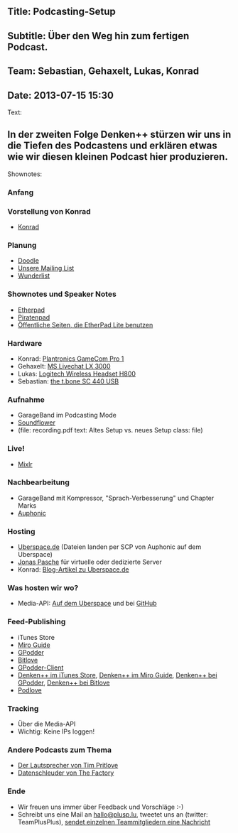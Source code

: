 Title: Podcasting-Setup
----
Subtitle: Über den Weg hin zum fertigen Podcast.
----
Team: Sebastian, Gehaxelt, Lukas, Konrad
----
Date: 2013-07-15 15:30
----
Text:

In der zweiten Folge Denken++ stürzen wir uns in die Tiefen des Podcastens und erklären etwas wie wir diesen kleinen Podcast hier produzieren.
----
Shownotes:

### Anfang

### Vorstellung von Konrad
- [Konrad](https://twitter.com/lx4r)

### Planung

- [Doodle](http://doodle.com)
- [Unsere Mailing List](http://technik.blogbasis.net/mailinglisten-auf-dem-uberspace-einrichten-13-07-2013) 
- [Wunderlist](https://www.wunderlist.com)

### Shownotes und Speaker Notes
- [Etherpad](http://etherpad.org/)
- [Piratenpad](http://www.piratenpad.de/)
- [Öffentliche Seiten, die EtherPad Lite benutzen](https://github.com/ether/etherpad-lite/wiki/Sites-that-run-Etherpad-Lite)

### Hardware
- Konrad: [Plantronics GameCom Pro 1](http://www.amazon.de/Plantronics-GameCom-PC-Gaming-Digital-Headset/dp/B0006FOR6C)
- Gehaxelt: [MS Livechat LX 3000](http://www.amazon.de/Microsoft-LifeChat-LX-3000-Skype-zertifiziert/dp/B000JSDOMO)
- Lukas: [Logitech Wireless Headset H800](http://www.logitech.com/de-de/product/wireless-headset-h800)
- Sebastian: [the t.bone SC 440 USB](http://www.thomann.de/de/the_tbone_sc440_usb.htm)

### Aufnahme
- GarageBand im Podcasting Mode
- [Soundflower](http://cycling74.com/soundflower-landing-page/)
- (file: recording.pdf text: Altes Setup vs. neues Setup class: file)

### Live!
- [Mixlr](http://mixlr.com)

### Nachbearbeitung
- GarageBand mit Kompressor, "Sprach-Verbesserung" und Chapter Marks
- [Auphonic](http://auphonic.com)

### Hosting
- [Uberspace.de](http://uberspace.de/) (Dateien landen per SCP von Auphonic auf dem Uberspace)
- [Jonas Pasche](http://jonaspasche.com) für virtuelle oder dedizierte Server
- Konrad: [Blog-Artikel zu  Uberspace.de](http://blog.l3r.de/index.php?/archives/11-Der-Weg-zum-Webspace-oder-Mein-Lieblings-Hoster.html)

### Was hosten wir wo?
- Media-API: [Auf dem Uberspace](http://media.plusp.lu/) und bei [GitHub](ttp://github.com/TeamPlusPlus/apiserver/)

### Feed-Publishing
- iTunes Store
- [Miro Guide](http://www.miroguide.com/)
- [GPodder](https://gpodder.net/)
- [Bitlove](http://bitlove.org/)
- [GPodder-Client](http://gpodder.org/)
- [Denken++ im iTunes Store](https://itunes.apple.com/gm/podcast/denken++/id665294553), [Denken++ im Miro Guide](http://www.miroguide.com/feeds/16934), [Denken++ bei GPodder](https://gpodder.net/podcast/denken-mp3), [Denken++ bei Bitlove](http://bitlove.org/teamplusplus/denken)
- [Podlove](http://podlove.org/)

### Tracking
- Über die Media-API
- Wichtig: Keine IPs loggen!

### Andere Podcasts zum Thema
- [Der Lautsprecher von Tim Pritlove](http://der-lautsprecher.de)
- [Datenschleuder von The Factory](http://datenschleuder.at)

### Ende
- Wir freuen uns immer über Feedback und Vorschläge :-)
- Schreibt uns eine Mail an <hallo@plusp.lu>, tweetet uns an (twitter: TeamPlusPlus), [sendet einzelnen Teammitgliedern eine Nachricht](http://plusp.lu/team)